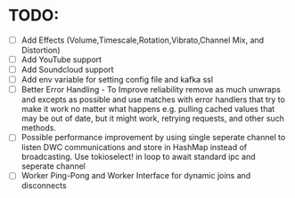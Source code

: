 # TODO:
- [ ] Add Effects (Volume,Timescale,Rotation,Vibrato,Channel Mix, and Distortion)
- [ ] Add YouTube support
- [ ] Add Soundcloud support
- [ ] Add env variable for setting config file and kafka ssl 
- [ ] Better Error Handling - To Improve reliability remove as much unwraps and excepts as possible and use matches with error handlers that try to make it work no matter what happens e.g. pulling cached values that may be out of date, but it might work, retrying requests, and other such methods.
- [ ] Possible performance improvement by using single seperate channel to listen DWC communications and store in HashMap instead of broadcasting. Use tokioselect! in loop to await standard ipc and seperate channel
- [ ] Worker Ping-Pong and Worker Interface for dynamic joins and disconnects